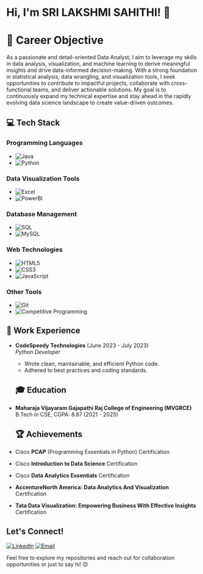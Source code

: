 # Hi, I'm SRI LAKSHMI SAHITHI! 👋

# 🎯 Career Objective
As a passionate and detail-oriented Data Analyst, I aim to leverage my skills in data analysis, visualization, and machine learning to derive meaningful insights and drive data-informed decision-making. With a strong foundation in statistical analysis, data wrangling, and visualization tools, I seek opportunities to contribute to impactful projects, collaborate with cross-functional teams, and deliver actionable solutions. My goal is to continuously expand my technical expertise and stay ahead in the rapidly evolving data science landscape to create value-driven outcomes.

## 💻 Tech Stack


### **Programming Languages**
- ![Java](https://img.shields.io/badge/-Java-007396?style=flat&logo=java&logoColor=white)
- ![Python](https://img.shields.io/badge/-Python-3776AB?style=flat&logo=python&logoColor=white)

### **Data Visualization Tools**
- ![Excel](https://img.shields.io/badge/-Excel-217346?style=flat-square&logo=microsoft-excel&logoColor=white)
- ![PowerBI](https://img.shields.io/badge/-PowerBI-F2C811?style=flat-square&logo=powerbi&logoColor=black)

### **Database Management**
- ![SQL](https://img.shields.io/badge/-SQL-003B57?style=flat&logo=postgresql&logoColor=white)
- ![MySQL](https://img.shields.io/badge/-MySQL-4479A1?style=flat-square&logo=mysql&logoColor=white)

### **Web Technologies**
- ![HTML5](https://img.shields.io/badge/-HTML5-E34F26?style=flat&logo=html5&logoColor=white)
- ![CSS3](https://img.shields.io/badge/-CSS3-1572B6?style=flat&logo=css3&logoColor=white)
- ![JavaScript](https://img.shields.io/badge/-JavaScript-F7DF1E?style=flat&logo=javascript&logoColor=black)

### **Other Tools**
- ![Git](https://img.shields.io/badge/-Git-F05032?style=flat&logo=git&logoColor=white)
- ![Competitive Programming](https://img.shields.io/badge/-Competitive%20Programming-2D2D2D?style=flat&logo=codeforces&logoColor=white)


## 💼 Work Experience

- **CodeSpeedy Technologies** (June 2023 - July 2023)  
  *Python Developer*  
  - Wrote clean, maintainable, and efficient Python code.
  - Adhered to best practices and coding standards.
 
  ## 🎓 Education

- **Maharaja Vijayaram Gajapathi Raj College of Engineering (MVGRCE)**  
  B.Tech in CSE, CGPA: 8.87 (2021 - 2025)

  ## 🏆 Achievements

- Cisco **PCAP** (Programming Essentials in Python) Certification
- Cisco **Introduction to Data Science** Certification
- Cisco **Data Analytics Essentials** Certification
- **AccentureNorth America: Data Analytics And Visualization** Certification
- **Tata Data Visualization: Empowering Business With Effective Insights** Certification

## Let's Connect!

[![LinkedIn](https://img.shields.io/badge/-LinkedIn-0077B5?style=flat-square&logo=linkedin&logoColor=white)](https://www.linkedin.com/in/upadhyayula-sri-lakshmi-sahithi-a97700247/)
[![Email](https://img.shields.io/badge/-Email-D14836?style=flat-square&logo=gmail&logoColor=white)](mailto:uslsahithi8@gmail.com)


Feel free to explore my repositories and reach out for collaboration opportunities or just to say hi! 😊

